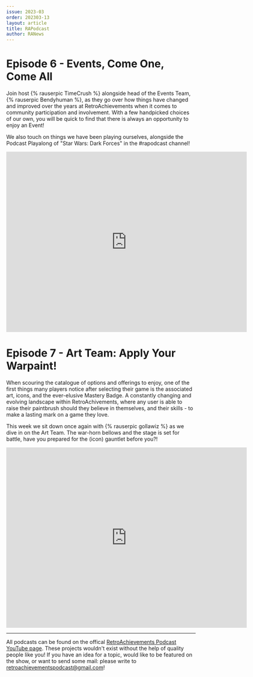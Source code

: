 ```yaml
---
issue: 2023-03
order: 202303-13
layout: article
title: RAPodcast
author: RANews
---
```


# Episode 6 - Events, Come One, Come All

Join host {% rauserpic TimeCrush %} alongside head of the Events Team, {% rauserpic Bendyhuman %}, as they go over how things have changed and improved over the years at RetroAchievements when it comes to community participation and involvement. With a few handpicked choices of our own, you will be quick to find that there is always an opportunity to enjoy an Event!

We also touch on things we have been playing ourselves, alongside the Podcast Playalong of "Star Wars: Dark Forces" in the #rapodcast channel! 

<p align="center">
    <iframe
        width="640"
        height="480"
        src="https://www.youtube.com/embed/X4TiRKZZq5s"
        frameborder="0"
        allow="autoplay; encrypted-media"
        allowfullscreen
    >
    </iframe>
</p>

# Episode 7 - Art Team: Apply Your Warpaint!

When scouring the catalogue of options and offerings to enjoy, one of the first things many players notice after selecting their game is the associated art, icons, and the ever-elusive Mastery Badge. A constantly changing and evolving landscape within RetroAchivements, where any user is able to raise their paintbrush should they believe in themselves, and their skills - to make a lasting mark on a game they love.

This week we sit down once again with {% rauserpic gollawiz %} as we dive in on the Art Team. The war-horn bellows and the stage is set for battle, have you prepared for the (icon) gauntlet before you?! 

<p align="center">
    <iframe
        width="640"
        height="480"
        src="https://www.youtube.com/embed/h_7IrH0b-ls"
        frameborder="0"
        allow="autoplay; encrypted-media"
        allowfullscreen
    >
    </iframe>
</p>

---

All podcasts can be found on the offical [RetroAchievements Podcast YouTube page](https://www.youtube.com/channel/UCI8xnJhIZ2RDf9SEoAx2jFQ). These projects wouldn't exist without the help of quality people like you! If you have an idea for a topic, would like to be featured on the show, or want to send some mail: please write to retroachievementspodcast@gmail.com!